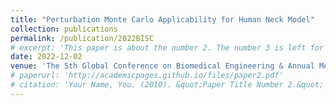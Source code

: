 ```yaml
---
title: "Perturbation Monte Carlo Applicability for Human Neck Model"
collection: publications
permalink: /publication/2022BISC
# excerpt: 'This paper is about the number 2. The number 3 is left for future work.'
date: 2022-12-02
venue: 'The 5th Global Conference on Biomedical Engineering & Annual Meeting of Taiwanese Society of Biomedical Engineering (TSBME) & SPIE Biomedical Imaging and Sensing Conference (BISC)'
# paperurl: 'http://academicpages.github.io/files/paper2.pdf'
# citation: 'Your Name, You. (2010). &quot;Paper Title Number 2.&quot; <i>Journal 1</i>. 1(2).'
---
```

<!-- This paper is about the number 2. The number 3 is left for future work. -->

<!-- [Download paper here](http://academicpages.github.io/files/paper2.pdf) -->

<!-- Recommended citation: Your Name, You. (2010). "Paper Title Number 2." <i>Journal 1</i>. 1(2). -->
